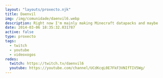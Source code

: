 ```yaml
---
layout: "layouts/proxecto.njk"
title: Daenvil
img: /img/comunidade/daenvil6.webp
description: Right now I'm mainly making Minecraft datapacks and maybe some other stuff.
date: 2014-03-06 18:35:32.031787
active: false
type: proxecto
tags:
  - twitch
  - youtube
  - videoxogos
redes:
  twitch: https://twitch.tv/daenvil6
  youtube: https://youtube.com/channel/UCdKcqL0E7FkF3VNIfTIV5Wg/
---
```

